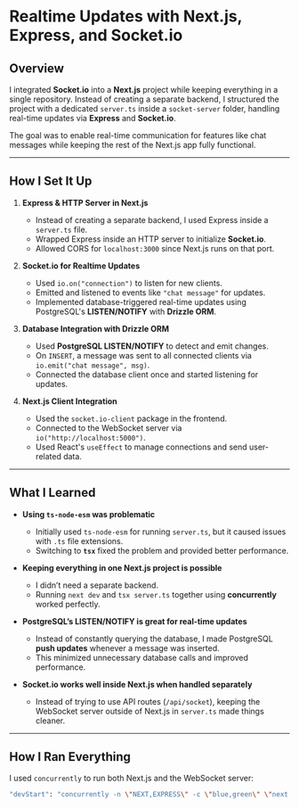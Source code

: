 # Realtime Updates with Next.js, Express, and Socket.io

## Overview
I integrated **Socket.io** into a **Next.js** project while keeping everything in a single repository. Instead of creating a separate backend, I structured the project with a dedicated `server.ts` inside a `socket-server` folder, handling real-time updates via **Express** and **Socket.io**.  

The goal was to enable real-time communication for features like chat messages while keeping the rest of the Next.js app fully functional.

---

## How I Set It Up

1. **Express & HTTP Server in Next.js**  
   - Instead of creating a separate backend, I used Express inside a `server.ts` file.
   - Wrapped Express inside an HTTP server to initialize **Socket.io**.
   - Allowed CORS for `localhost:3000` since Next.js runs on that port.

2. **Socket.io for Realtime Updates**  
   - Used `io.on("connection")` to listen for new clients.
   - Emitted and listened to events like `"chat message"` for updates.
   - Implemented database-triggered real-time updates using PostgreSQL's **LISTEN/NOTIFY** with **Drizzle ORM**.

3. **Database Integration with Drizzle ORM**  
   - Used **PostgreSQL LISTEN/NOTIFY** to detect and emit changes.
   - On `INSERT`, a message was sent to all connected clients via `io.emit("chat message", msg)`.
   - Connected the database client once and started listening for updates.

4. **Next.js Client Integration**  
   - Used the `socket.io-client` package in the frontend.
   - Connected to the WebSocket server via `io("http://localhost:5000")`.
   - Used React's `useEffect` to manage connections and send user-related data.

---

## What I Learned

- **Using `ts-node-esm` was problematic**  
  - Initially used `ts-node-esm` for running `server.ts`, but it caused issues with `.ts` file extensions.
  - Switching to **`tsx`** fixed the problem and provided better performance.

- **Keeping everything in one Next.js project is possible**  
  - I didn’t need a separate backend.
  - Running `next dev` and `tsx server.ts` together using **concurrently** worked perfectly.

- **PostgreSQL’s LISTEN/NOTIFY is great for real-time updates**  
  - Instead of constantly querying the database, I made PostgreSQL **push updates** whenever a message was inserted.
  - This minimized unnecessary database calls and improved performance.

- **Socket.io works well inside Next.js when handled separately**  
  - Instead of trying to use API routes (`/api/socket`), keeping the WebSocket server outside of Next.js in `server.ts` made things cleaner.

---

## How I Ran Everything

I used `concurrently` to run both Next.js and the WebSocket server:

```sh
"devStart": "concurrently -n \"NEXT,EXPRESS\" -c \"blue,green\" \"next dev\" \"tsx socket-server/server.ts\""
